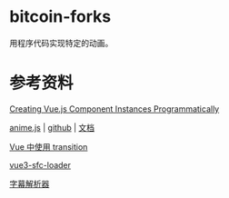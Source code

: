 # bitcoin-forks

用程序代码实现特定的动画。

# 参考资料

[Creating Vue.js Component Instances Programmatically](https://css-tricks.com/creating-vue-js-component-instances-programmatically/)

[anime.js](https://animejs.com/)
  | [github](https://github.com/juliangarnier/anime/)
  | [文档](https://animejs.com/documentation/)

[Vue 中使用 transition](https://segmentfault.com/a/1190000017159826)

[vue3-sfc-loader](https://github.com/FranckFreiburger/vue3-sfc-loader)

[字幕解析器](https://github.com/Rotten-LKZ/subtitle-parser)
